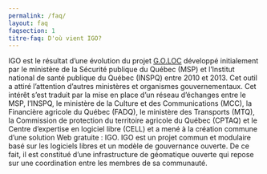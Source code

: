 ```yaml
---
permalink: /faq/
layout: faq
faqsection: 1
titre-faq: D'où vient IGO?
---
```


IGO est le résultat d’une évolution du projet [G.O.LOC](http://geoegl.msp.gouv.qc.ca/accueil/portail_geo/goloc.htm) développé initialement par le ministère de la Sécurité publique du Québec (MSP) et l’Institut national de santé publique du Québec (INSPQ) entre 2010 et 2013. Cet outil a attiré l’attention d’autres ministères et organismes gouvernementaux. Cet intérêt s’est traduit par la mise en place d’un réseau d’échanges entre le MSP, l’INSPQ, le ministère de la Culture et des Communications (MCC), la Financière agricole du Québec (FADQ), le ministère des Transports (MTQ), la Commission de protection du territoire agricole du Québec (CPTAQ) et le Centre d’expertise en logiciel libre (CELL) et a mené à la création commune d’une solution Web gratuite : IGO. 
IGO est un projet commun et modulaire basé sur les logiciels libres et un modèle de gouvernance ouverte. De ce fait, il est constitué d’une infrastructure de géomatique ouverte qui repose sur une coordination entre les membres de sa communauté.

